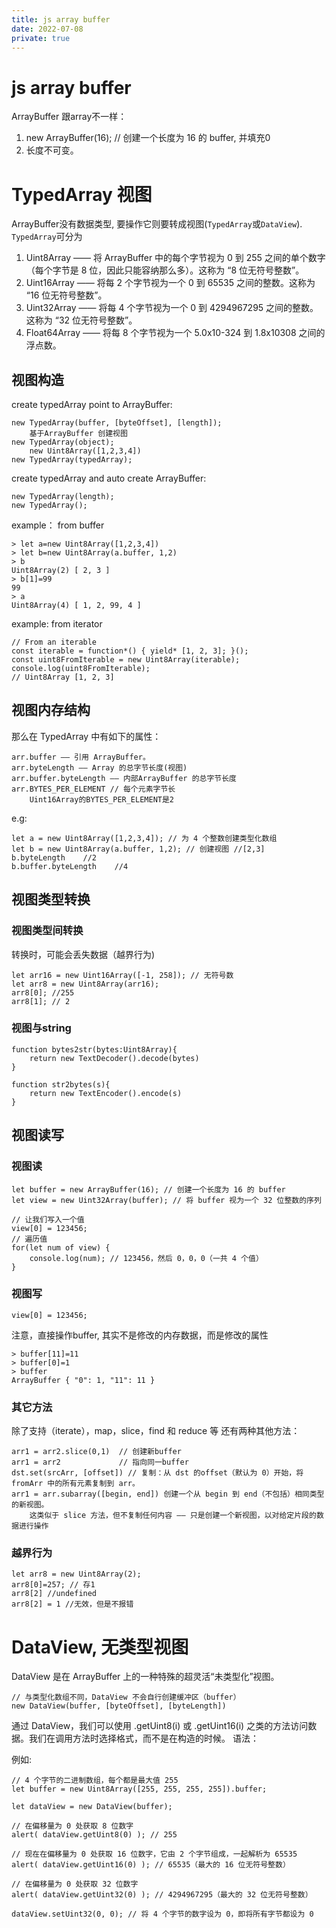 ```yaml
---
title: js array buffer
date: 2022-07-08
private: true
---
```

# js array buffer
ArrayBuffer 跟array不一样：
1. new ArrayBuffer(16); // 创建一个长度为 16 的 buffer, 并填充0
2. 长度不可变。

# TypedArray 视图
ArrayBuffer没有数据类型, 要操作它则要转成视图(`TypedArray`或`DataView`). `TypedArray`可分为
1. Uint8Array —— 将 ArrayBuffer 中的每个字节视为 0 到 255 之间的单个数字（每个字节是 8 位，因此只能容纳那么多）。这称为 “8 位无符号整数”。
1. Uint16Array —— 将每 2 个字节视为一个 0 到 65535 之间的整数。这称为 “16 位无符号整数”。
1. Uint32Array —— 将每 4 个字节视为一个 0 到 4294967295 之间的整数。这称为 “32 位无符号整数”。
1. Float64Array —— 将每 8 个字节视为一个 5.0x10-324 到 1.8x10308 之间的浮点数。

## 视图构造
create typedArray point to ArrayBuffer:

    new TypedArray(buffer, [byteOffset], [length]);
        基于ArrayBuffer 创建视图
    new TypedArray(object);
        new Uint8Array([1,2,3,4])
    new TypedArray(typedArray);

create typedArray and auto create ArrayBuffer:

    new TypedArray(length);
    new TypedArray();

example： from buffer

    > let a=new Uint8Array([1,2,3,4])
    > let b=new Uint8Array(a.buffer, 1,2)
    > b
    Uint8Array(2) [ 2, 3 ]
    > b[1]=99
    99
    > a
    Uint8Array(4) [ 1, 2, 99, 4 ]

example: from iterator

    // From an iterable
    const iterable = function*() { yield* [1, 2, 3]; }();
    const uint8FromIterable = new Uint8Array(iterable);
    console.log(uint8FromIterable);
    // Uint8Array [1, 2, 3]

## 视图内存结构
那么在 TypedArray 中有如下的属性：

    arr.buffer —— 引用 ArrayBuffer。
    arr.byteLength —— Array 的总字节长度(视图)
    arr.buffer.byteLength —— 内部ArrayBuffer 的总字节长度
    arr.BYTES_PER_ELEMENT // 每个元素字节长
        Uint16Array的BYTES_PER_ELEMENT是2

e.g:

    let a = new Uint8Array([1,2,3,4]); // 为 4 个整数创建类型化数组
    let b = new Uint8Array(a.buffer, 1,2); // 创建视图 //[2,3]
    b.byteLength    //2
    b.buffer.byteLength    //4

## 视图类型转换
### 视图类型间转换
转换时，可能会丢失数据（越界行为)

    let arr16 = new Uint16Array([-1, 258]); // 无符号数
    let arr8 = new Uint8Array(arr16);
    arr8[0]; //255
    arr8[1]; // 2

### 视图与string
    function bytes2str(bytes:Uint8Array){
        return new TextDecoder().decode(bytes)
    }

    function str2bytes(s){
        return new TextEncoder().encode(s)
    }


## 视图读写

### 视图读
    let buffer = new ArrayBuffer(16); // 创建一个长度为 16 的 buffer
    let view = new Uint32Array(buffer); // 将 buffer 视为一个 32 位整数的序列

    // 让我们写入一个值
    view[0] = 123456;
    // 遍历值
    for(let num of view) {
        console.log(num); // 123456，然后 0，0，0（一共 4 个值）
    }

### 视图写
    view[0] = 123456;
    
注意，直接操作buffer, 其实不是修改的内存数据，而是修改的属性

    > buffer[11]=11
    > buffer[0]=1
    > buffer
    ArrayBuffer { "0": 1, "11": 11 }

### 其它方法
除了支持（iterate），map，slice，find 和 reduce 等
还有两种其他方法：

    arr1 = arr2.slice(0,1)  // 创建新buffer
    arr1 = arr2             // 指向同一buffer
    dst.set(srcArr, [offset]) // 复制：从 dst 的offset（默认为 0）开始，将 fromArr 中的所有元素复制到 arr。
    arr1 = arr.subarray([begin, end]) 创建一个从 begin 到 end（不包括）相同类型的新视图。
        这类似于 slice 方法，但不复制任何内容 —— 只是创建一个新视图，以对给定片段的数据进行操作

### 越界行为

    let arr8 = new Uint8Array(2);
    arr8[0]=257; // 存1
    arr8[2] //undefined
    arr8[2] = 1 //无效，但是不报错

# DataView, 无类型视图
DataView 是在 ArrayBuffer 上的一种特殊的超灵活“未类型化”视图。

    // 与类型化数组不同，DataView 不会自行创建缓冲区（buffer）
    new DataView(buffer, [byteOffset], [byteLength])

通过 DataView，我们可以使用 .getUint8(i) 或 .getUint16(i) 之类的方法访问数据。我们在调用方法时选择格式，而不是在构造的时候。
语法：

例如:

    // 4 个字节的二进制数组，每个都是最大值 255
    let buffer = new Uint8Array([255, 255, 255, 255]).buffer;

    let dataView = new DataView(buffer);

    // 在偏移量为 0 处获取 8 位数字
    alert( dataView.getUint8(0) ); // 255

    // 现在在偏移量为 0 处获取 16 位数字，它由 2 个字节组成，一起解析为 65535
    alert( dataView.getUint16(0) ); // 65535（最大的 16 位无符号整数）

    // 在偏移量为 0 处获取 32 位数字
    alert( dataView.getUint32(0) ); // 4294967295（最大的 32 位无符号整数）

    dataView.setUint32(0, 0); // 将 4 个字节的数字设为 0，即将所有字节都设为 0